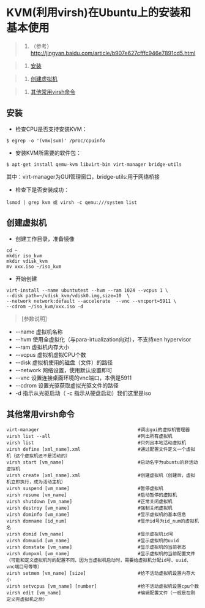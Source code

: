 # KVM(利用virsh)在Ubuntu上的安装和基本使用

>1. （参考） http://jingyan.baidu.com/article/b907e627cfffc946e7891cd5.html

>1. [安装](#安装)

>1. [创建虚拟机](#创建虚拟机)

>1. [其他常用virsh命令](#其他常用virsh命令)

## 安装

* 检查CPU是否支持安装KVM：
```shell
$ egrep -o '(vmx|svm)' /proc/cpuinfo
```

* 安装KVM所需要的软件包：
```shell
$ apt-get install qemu-kvm libvirt-bin virt-manager bridge-utils
```
其中：virt-manager为GUI管理窗口，bridge-utils:用于网络桥接

* 检查下是否安装成功：
```shell
lsmod | grep kvm 或 virsh -c qemu:///system list
```

## 创建虚拟机

* 创建工作目录，准备镜像
~~~shell
cd ~
mkdir iso_kvm
mkdir vdisk_kvm
mv xxx.iso ~/iso_kvm
~~~

* 开始创建
~~~shell
virt-install --name ubuntutest --hvm --ram 1024 --vcpus 1 \
--disk path=~/vdisk_kvm/vdisk0.img,size=10  \
--network network:default --accelerate  --vnc --vncport=5911 \
--cdrom ~/iso_kvm/xxx.iso -d
~~~
>[参数说明]
* --name     虚拟机名称
* --hvm      使用全虚拟化（与para-irtualization向对），不支持xen hypervisor
* --ram      虚拟机内存大小
* --vcpus    虚拟机虚拟CPU个数
* --disk     虚拟机使用的磁盘（文件）的路径
* --network  网络设置，使用默认设置即可
* --vnc      设置连接桌面环境的vnc端口，本例是5911
* --cdrom    设置光驱获取虚拟光驱文件的路径 
* -d         指示从光驱启动（ -c 指示从硬盘启动）我们这里是iso

## 其他常用virsh命令

```shell
virt-manager                                    #调出gui的虚拟机管理器
virsh list --all                                #列出所有虚拟机
virsh list                                      #只列出本地活动虚拟机
virsh define [xml_name].xml                     #通过配置文件定义一个虚拟机（这个虚拟机还不是活动的）
virsh start [vm_name]                           #启动名字为ubuntu的非活动虚拟机
virsh create [xml_name].xml                     #创建虚拟机（创建后，虚拟机立即执行，成为活动主机）
virsh suspend [vm_name]                         #暂停虚拟机
virsh resume [vm_name]                          #启动暂停的虚拟机
virsh shutdown [vm_name]                        #正常关闭虚拟机
virsh destroy [vm_name]                         #强制关闭虚拟机
virsh dominfo [vm_name]                         #显示虚拟机的基本信息
virsh domname [id_num]                          #显示id号为id_num的虚拟机名
virsh domid [vm_name]                           #显示虚拟机id号
virsh domuuid [vm_name]                         #显示虚拟机的uuid
virsh domstate [vm_name]                        #显示虚拟机的当前状态
virsh dumpxml [vm_name]                         #显示虚拟机的当前配置文件（可能和定义虚拟机时的配置不同，因为当虚拟机启动时，需要给虚拟机分配id号、uuid、vnc端口号等等）
virsh setmem [vm_name] [size]                   #给不活动虚拟机设置内存大小
virsh setvcpus [vm_name] [number]               #给不活动虚拟机设置cpu个数
virsh edit [vm_name]                            #编辑配置文件（一般是在刚定义完虚拟机之后）
```